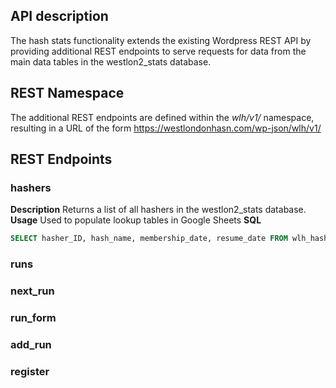 


## API description
The hash stats functionality extends the existing Wordpress REST API by providing additional REST endpoints to serve requests for data from the main data tables in the westlon2_stats database.  

## REST Namespace
The additional REST endpoints are defined within the *wlh/v1/* namespace, resulting in a URL of the form 
https://westlondonhasn.com/wp-json/wlh/v1/

## REST Endpoints

### hashers
**Description**
Returns a list of all hashers in the  westlon2_stats database.
**Usage**
Used to populate lookup tables in Google Sheets
**SQL**
```SQL
SELECT hasher_ID, hash_name, membership_date, resume_date FROM wlh_hasher
```

### runs

### next_run 

### run_form

### add_run

### register
<!--stackedit_data:
eyJoaXN0b3J5IjpbMTkzNzUxMTM3Myw4OTYwMTAxMTMsMTAzNj
IwMzU5MCwtMTQxMDUyMzkzMF19
-->